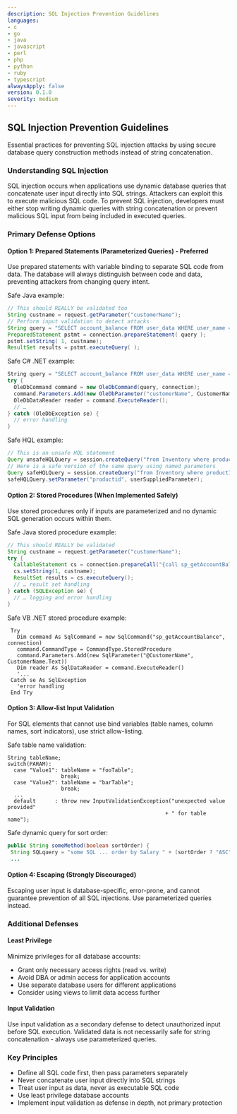 ```yaml
---
description: SQL Injection Prevention Guidelines
languages:
- c
- go
- java
- javascript
- perl
- php
- python
- ruby
- typescript
alwaysApply: false
version: 0.1.0
severity: medium
---
```


## SQL Injection Prevention Guidelines

Essential practices for preventing SQL injection attacks by using secure database query construction methods instead of string concatenation.

### Understanding SQL Injection

SQL injection occurs when applications use dynamic database queries that concatenate user input directly into SQL strings. Attackers can exploit this to execute malicious SQL code. To prevent SQL injection, developers must either stop writing dynamic queries with string concatenation or prevent malicious SQL input from being included in executed queries.

### Primary Defense Options

#### Option 1: Prepared Statements (Parameterized Queries) - Preferred

Use prepared statements with variable binding to separate SQL code from data. The database will always distinguish between code and data, preventing attackers from changing query intent.

Safe Java example:
```java
// This should REALLY be validated too
String custname = request.getParameter("customerName");
// Perform input validation to detect attacks
String query = "SELECT account_balance FROM user_data WHERE user_name = ? ";
PreparedStatement pstmt = connection.prepareStatement( query );
pstmt.setString( 1, custname);
ResultSet results = pstmt.executeQuery( );
```

Safe C# .NET example:
```csharp
String query = "SELECT account_balance FROM user_data WHERE user_name = ?";
try {
  OleDbCommand command = new OleDbCommand(query, connection);
  command.Parameters.Add(new OleDbParameter("customerName", CustomerName Name.Text));
  OleDbDataReader reader = command.ExecuteReader();
  // …
} catch (OleDbException se) {
  // error handling
}
```

Safe HQL example:
```java
// This is an unsafe HQL statement
Query unsafeHQLQuery = session.createQuery("from Inventory where productID='"+userSuppliedParameter+"'");
// Here is a safe version of the same query using named parameters
Query safeHQLQuery = session.createQuery("from Inventory where productID=:productid");
safeHQLQuery.setParameter("productid", userSuppliedParameter);
```

#### Option 2: Stored Procedures (When Implemented Safely)

Use stored procedures only if inputs are parameterized and no dynamic SQL generation occurs within them.

Safe Java stored procedure example:
```java
// This should REALLY be validated
String custname = request.getParameter("customerName");
try {
  CallableStatement cs = connection.prepareCall("{call sp_getAccountBalance(?)}");
  cs.setString(1, custname);
  ResultSet results = cs.executeQuery();
  // … result set handling
} catch (SQLException se) {
  // … logging and error handling
}
```

Safe VB .NET stored procedure example:
```vbnet
 Try
   Dim command As SqlCommand = new SqlCommand("sp_getAccountBalance", connection)
   command.CommandType = CommandType.StoredProcedure
   command.Parameters.Add(new SqlParameter("@CustomerName", CustomerName.Text))
   Dim reader As SqlDataReader = command.ExecuteReader()
   '...
 Catch se As SqlException
   'error handling
 End Try
```

#### Option 3: Allow-list Input Validation

For SQL elements that cannot use bind variables (table names, column names, sort indicators), use strict allow-listing.

Safe table name validation:
```text
String tableName;
switch(PARAM):
  case "Value1": tableName = "fooTable";
                 break;
  case "Value2": tableName = "barTable";
                 break;
  ...
  default      : throw new InputValidationException("unexpected value provided"
                                                  + " for table name");
```

Safe dynamic query for sort order:
```java
public String someMethod(boolean sortOrder) {
 String SQLquery = "some SQL ... order by Salary " + (sortOrder ? "ASC" : "DESC");`
 ...
```

#### Option 4: Escaping (Strongly Discouraged)

Escaping user input is database-specific, error-prone, and cannot guarantee prevention of all SQL injections. Use parameterized queries instead.

### Additional Defenses

#### Least Privilege

Minimize privileges for all database accounts:
- Grant only necessary access rights (read vs. write)
- Avoid DBA or admin access for application accounts
- Use separate database users for different applications
- Consider using views to limit data access further

#### Input Validation

Use input validation as a secondary defense to detect unauthorized input before SQL execution. Validated data is not necessarily safe for string concatenation - always use parameterized queries.

### Key Principles

- Define all SQL code first, then pass parameters separately
- Never concatenate user input directly into SQL strings
- Treat user input as data, never as executable SQL code
- Use least privilege database accounts
- Implement input validation as defense in depth, not primary protection